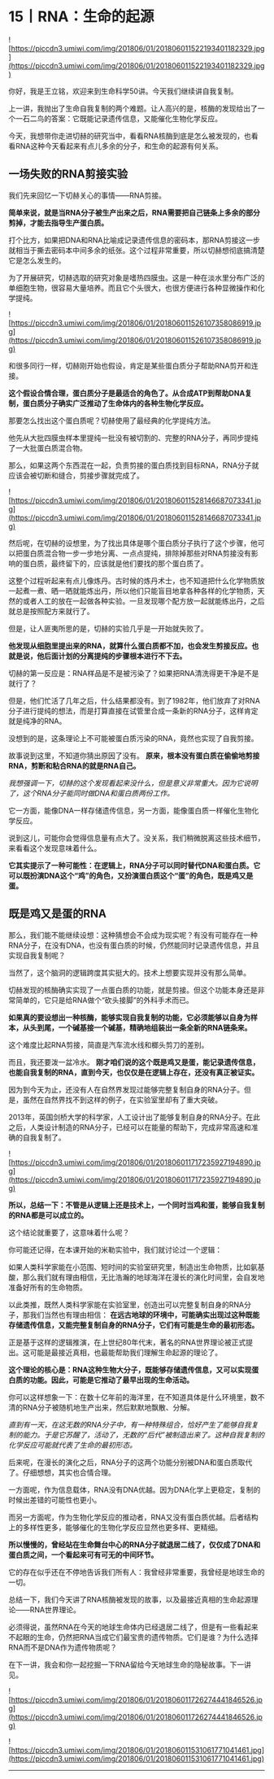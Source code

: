 # 15丨RNA：生命的起源

![https://piccdn3.umiwi.com/img/201806/01/201806011522193401182329.jpg](https://piccdn3.umiwi.com/img/201806/01/201806011522193401182329.jpg)

你好，我是王立铭，欢迎来到生命科学50讲。今天我们继续讲自我复制。

上一讲，我抛出了生命自我复制的两个难题。让人高兴的是，核酶的发现给出了一个一石二鸟的答案：它既能记录遗传信息，又能催化生物化学反应。

今天，我想带你走进切赫的研究当中，看看RNA核酶到底是怎么被发现的，也看看RNA这种今天看起来有点儿多余的分子，和生命的起源有何关系。 

## 一场失败的RNA剪接实验

我们先来回忆一下切赫关心的事情——RNA剪接。

 **简单来说，就是当RNA分子被生产出来之后，RNA需要把自己链条上多余的部分剪掉，才能去指导生产蛋白质。**

打个比方，如果把DNA和RNA比喻成记录遗传信息的密码本，那RNA剪接这一步就相当于撕去密码本中间多余的纸张。这个过程非常重要，所以切赫想彻底搞清楚它是怎么发生的。

为了开展研究，切赫选取的研究对象是嗜热四膜虫。这是一种在淡水里分布广泛的单细胞生物，很容易大量培养。而且它个头很大，也很方便进行各种显微操作和化学提纯。

![https://piccdn3.umiwi.com/img/201806/01/201806011526107358086919.jpg](https://piccdn3.umiwi.com/img/201806/01/201806011526107358086919.jpg)

和很多同行一样，切赫刚开始也假设，肯定是某些蛋白质分子帮助RNA剪开和连接。

 **这个假设合情合理，蛋白质分子是最适合的角色了。从合成ATP到帮助DNA复制，蛋白质分子确实广泛推动了生命体内的各种生物化学反应。**

那要怎么找出这个蛋白质呢？切赫使用了最经典的化学提纯方法。

他先从大批四膜虫样本里提纯一批没有被切割的、完整的RNA分子，再同步提纯了一大批蛋白质混合物。

那么，如果这两个东西混在一起，负责剪接的蛋白质找到目标RNA，RNA分子就应该会被切断和缝合，剪接步骤就完成了。

![https://piccdn3.umiwi.com/img/201806/01/201806011528146687073341.jpg](https://piccdn3.umiwi.com/img/201806/01/201806011528146687073341.jpg)

然后呢，在切赫的设想里，为了找出具体是哪个蛋白质分子执行了这个步骤，他可以把蛋白质混合物一步一步地分离、一点点提纯，排除掉那些对RNA剪接没有影响的蛋白质，最终留下的，应该就是他们要找的那个蛋白质了。

这整个过程听起来有点儿像炼丹。古时候的炼丹术士，也不知道把什么化学物质放一起煮一煮、晒一晒就能炼出丹，所以他们只能盲目地拿各种各样的化学物质，天然的或者人工的放在一起做各种实验。一旦发现哪个配方放一起就能练出丹，之后就总是按照配方来就行了。

但是，让人匪夷所思的是，切赫的实验几乎是一开始就失败了。

 **他发现从细胞里提出来的RNA，就算什么蛋白质都不加，也会发生剪接反应。也就是说，他后面计划的分离提纯的步骤根本进行不下去。**

切赫的第一反应是：RNA样品是不是被污染了？如果把RNA清洗得更干净是不是就行了？

但是，他们忙活了几年之后，什么结果都没有。到了1982年，他们放弃了对RNA分子进行提纯的想法，而是打算直接在试管里合成一条新的RNA分子，这样肯定就是纯净的RNA。

没想到的是，这条理论上不可能被蛋白质污染的RNA，竟然也实现了自我剪接。

故事说到这里，不知道你猜出原因了没有。 **原来，根本没有蛋白质在偷偷地剪接RNA，剪断和粘合RNA的就是RNA自己。**

 *我想强调一下，切赫的这个发现看起来没什么，但是意义非常重大。因为它说明了，这个RNA分子能同时做DNA和蛋白质两份工作。*

它一方面，能像DNA一样存储遗传信息，另一方面，能像蛋白质一样催化生物化学反应。

说到这儿，可能你会觉得信息量有点大了。没关系，我们稍微脱离这些技术细节，来看看这个发现意味着什么。

 **它其实提示了一种可能性：在逻辑上，RNA分子可以同时替代DNA和蛋白质。它可以既扮演DNA这个“鸡”的角色，又扮演蛋白质这个“蛋”的角色，既是鸡又是蛋。**

## 既是鸡又是蛋的RNA

那么，我们能不能继续设想：这种猜想会不会成为现实呢？有没有可能存在一种RNA分子，在没有DNA，也没有蛋白质的时候，仍然能同时记录遗传信息，并且实现自我复制呢？

当然了，这个脑洞的逻辑跨度其实挺大的。技术上想要实现并没有那么简单。

切赫发现的核酶确实实现了一点蛋白质的功能，就是剪接。但这个功能本身还是非常简单的，它只是给RNA做个“砍头接脚”的外科手术而已。

 **如果真的要设想出一种核酶，能够实现自我复制的功能，它必须能够以自身为样本，从头到尾，一个碱基接一个碱基，精确地组装出一条全新的RNA链条来。**

这个难度比起RNA剪接，简直是汽车流水线和榔头剪刀的差别。

而且，我还要泼一盆冷水。 **刚才咱们说的这个既是鸡又是蛋，能记录遗传信息，也能自我复制的RNA，直到今天，也仅仅是在逻辑上存在，还没有真正被证实。**

因为到今天为止，还没有人在自然界发现过能够完整复制自身的RNA分子。但是，虽然在自然界找不到这样的例子，在实验室里却有了重大突破。

2013年，英国剑桥大学的科学家，人工设计出了能够复制自身的RNA分子。在此之后，人类设计制造的RNA分子，已经可以在能量的帮助下，完成非常高速和准确的自我复制了。

![https://piccdn3.umiwi.com/img/201806/01/201806011717235927194890.jpg](https://piccdn3.umiwi.com/img/201806/01/201806011717235927194890.jpg)

 **所以，总结一下：不管是从逻辑上还是技术上，一个同时当鸡和蛋，能够自我复制的RNA都是可以成立的。**

这个结论就重要了，这意味着什么呢？

你可能还记得，在本课开始的米勒实验中，我们就讨论过一个逻辑：

如果人类科学家能在小范围、短时间的实验室研究里，制造出生命物质，比如氨基酸，那么我们就有理由相信，无比浩瀚的地球海洋在漫长的演化时间里，会自发地准备好所有的生命物质。

以此类推，既然人类科学家能在实验室里，创造出可以完整复制自身的RNA分子，那我们当然也有理由相信： **在远古地球的环境中，可能确实出现过这种既能存储遗传信息，又能完整复制自身的RNA分子，它们有可能是生命的最初形态。**

正是基于这样的逻辑推演，在上世纪80年代末，著名的RNA世界理论被正式提出。这可能是最接近真相，也最能帮助我们理解生命起源的理论了。

 **这个理论的核心是：RNA这种生物大分子，既能够存储遗传信息，又可以实现蛋白质的功能。因此，可能是它推动了最早出现的生命活动。**

你可以这样想象一下：在数十亿年前的海洋里，在不知道具体是什么环境里，数不清的RNA分子被随机地生产出来，然后默默地飘散、分解。

 *直到有一天，在这无数的RNA分子中，有一种特殊组合，恰好产生了能够自我复制的能力。于是它苏醒了，活动了，无数的“后代”被制造出来了。这种自我复制的化学反应可能就代表了生命的最初形态。*

后来呢，在漫长的演化之后，RNA分子的这两个功能分别被DNA和蛋白质取代了。仔细想想，其实也合情合理。

一方面呢，作为信息载体，RNA没有DNA优越。因为DNA化学上更稳定，复制的时候出差错的可能性也更小。

而另一方面呢，作为生物化学反应的推动者，RNA又没有蛋白质优越。后者结构上的多样性更多，能够催化的生物化学反应显然也更多样、更精细。

 **所以慢慢的，曾经站在生命舞台中心的RNA分子就退居二线了，仅仅成了DNA和蛋白质之间，一个看起来可有可无的中间环节。**

它的存在似乎还在不停地告诉我们所有人：我曾经非常重要，我曾经是地球生命的一切。

总结一下，我们今天讲了RNA核酶被发现的故事，以及最接近真相的生命起源理论——RNA世界理论。

必须得说，虽然RNA在今天的地球生命体内已经退居二线了，但是有一些看起来不起眼的生命，仍然把RNA当成它们最宝贵的遗传物质。它们是谁？为什么选择RNA而不是DNA作为遗传物质呢？

在下一讲，我会和你一起挖掘一下RNA留给今天地球生命的隐秘故事。下一讲见。

![https://piccdn3.umiwi.com/img/201806/01/201806011726274441846526.jpg](https://piccdn3.umiwi.com/img/201806/01/201806011726274441846526.jpg)

![https://piccdn3.umiwi.com/img/201806/01/201806011531061771041461.jpg](https://piccdn3.umiwi.com/img/201806/01/201806011531061771041461.jpg)

---
